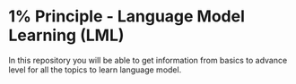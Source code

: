 # 1% Principle - Language Model Learning (LML)
In this repository you will be able to get information from basics to advance level for all the topics to learn language model.
